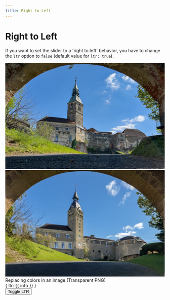 ```yaml
---
title: Right to Left
---
```


<script setup>
import { onMounted, ref } from 'vue';
import SlickImageCompare from 'slick-image-compare';

import SwitchButtons from '../Components/SwitchButtons.vue';
import SwitchContent from '../Components/SwitchContent.vue';

let sic;
let ltrStartValue = false;
const texts = ['false', 'true'];
const info = ref();

const changeText = (val) => info.value = texts[val ? '1' : '0'];
changeText(ltrStartValue);

const toggleLtr = () => {
  sic.changeDirection();
  changeText(sic._ltr);
};

onMounted(() => {
  sic = new SlickImageCompare('#example', {
    beforeLabel: 'real photo',
    afterLabel: 'generated via SD',
    ltr: ltrStartValue,
  });
});

</script>

# Right to Left

If you want to set the slider to a 'right to left' behavior, you have to change the `ltr` option to `false` (default value for `ltr: true`).

<SwitchButtons></SwitchButtons>
<SwitchContent>
  <template v-slot:a>

  ```html
  <div id="example">
    <img src="/images/09_before.jpg" alt="before" />
    <img src="/images/09_after.jpg" alt="after" />
  </div>
  ```

  ```js
  const sic = new SlickImageCompare('#example', {
    beforeLabel: 'real photo',
    afterLabel: 'generated via SD',
    ltr: false,
  });
  ```
  </template>
  <template v-slot:b>

  ```html
  <div data-sic="{
    beforeLabel: 'real photo',
    afterLabel: 'generated via SD',
    ltr: 'false',
  }">
    <img src="/images/09_before.jpg" alt="before" />
    <img src="/images/09_after.jpg" alt="after" />
  </div>
  ```

  ```js
  SlickImageCompare.init();
  ```
  </template>
</SwitchContent>

<div id="example">
  <img src="/images/09_before.jpg" alt="" />
  <img src="/images/09_after.jpg" alt="" />
</div>
<div class="image-caption">Replacing colors in an image (Transparent PNG)</div>

<div class="label">{ ltr: {{ info }} }</div>
<button class="switch" @click="toggleLtr">Toggle LTR</button>
